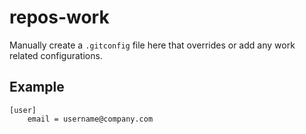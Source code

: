 # repos-work
Manually create a `.gitconfig` file here that overrides or add any work related configurations.

## Example
```
[user]
    email = username@company.com
```